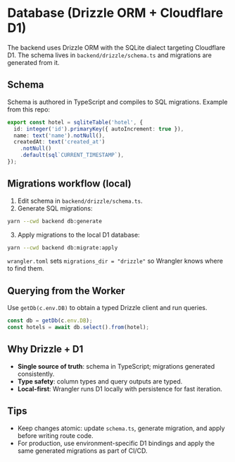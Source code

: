 # Database (Drizzle ORM + Cloudflare D1)

The backend uses Drizzle ORM with the SQLite dialect targeting Cloudflare D1. The schema lives in `backend/drizzle/schema.ts` and migrations are generated from it.

## Schema

Schema is authored in TypeScript and compiles to SQL migrations. Example from this repo:

```ts
export const hotel = sqliteTable('hotel', {
  id: integer('id').primaryKey({ autoIncrement: true }),
  name: text('name').notNull(),
  createdAt: text('created_at')
    .notNull()
    .default(sql`CURRENT_TIMESTAMP`),
});
```

## Migrations workflow (local)

1. Edit schema in `backend/drizzle/schema.ts`.
2. Generate SQL migrations:

```bash
yarn --cwd backend db:generate
```

3. Apply migrations to the local D1 database:

```bash
yarn --cwd backend db:migrate:apply
```

`wrangler.toml` sets `migrations_dir = "drizzle"` so Wrangler knows where to find them.

## Querying from the Worker

Use `getDb(c.env.DB)` to obtain a typed Drizzle client and run queries.

```ts
const db = getDb(c.env.DB);
const hotels = await db.select().from(hotel);
```

## Why Drizzle + D1

- **Single source of truth**: schema in TypeScript; migrations generated consistently.
- **Type safety**: column types and query outputs are typed.
- **Local-first**: Wrangler runs D1 locally with persistence for fast iteration.

## Tips

- Keep changes atomic: update `schema.ts`, generate migration, and apply before writing route code.
- For production, use environment-specific D1 bindings and apply the same generated migrations as part of CI/CD.
